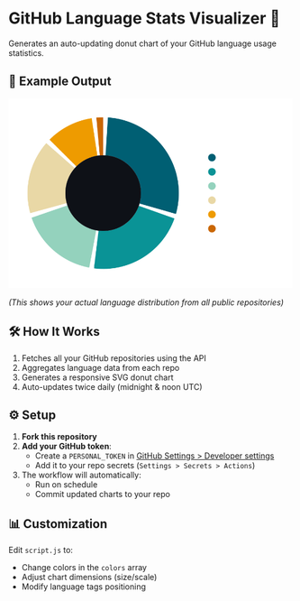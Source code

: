 # GitHub Language Stats Visualizer 🍩

Generates an auto-updating donut chart of your GitHub language usage statistics.

## 🎯 Example Output
![Sample Donut Chart](language-stats.svg)

*(This shows your actual language distribution from all public repositories)*

## 🛠️ How It Works
1. Fetches all your GitHub repositories using the API
2. Aggregates language data from each repo
3. Generates a responsive SVG donut chart
4. Auto-updates twice daily (midnight & noon UTC)

## ⚙️ Setup
1. **Fork this repository**
2. **Add your GitHub token**:
   - Create a `PERSONAL_TOKEN` in [GitHub Settings > Developer settings](https://github.com/settings/tokens)
   - Add it to your repo secrets (`Settings > Secrets > Actions`)
3. The workflow will automatically:
   - Run on schedule
   - Commit updated charts to your repo

## 📊 Customization
Edit `script.js` to:
- Change colors in the `colors` array
- Adjust chart dimensions (size/scale)
- Modify language tags positioning

